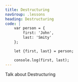 ```yaml
---
title: Destructuring
navGroup: .lessons
heading: Destructuring
code: |
    var person = {
        first: 'John',
        last: 'Smity'
    };

    let {first, last} = person;

    console.log(first, last);
---
```


Talk about Destructuring